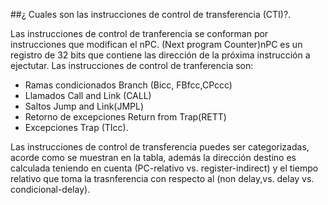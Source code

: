 ##¿ Cuales son las instrucciones de control de transferencia (CTI)?.

Las instrucciones de control de tranferencia se conforman por instrucciones que modifican el nPC. (Next program Counter)nPC es un registro de 32 bits que contiene las dirección de la próxima instrucción a ejectutar. Las instrucciones de control de tranferencia son:

- Ramas condicionados Branch (Bicc, FBfcc,CPccc)
- Llamados Call and Link (CALL)
- Saltos Jump and Link(JMPL)
- Retorno de excepciones Return from Trap(RETT)
- Excepciones Trap (TIcc).

Las instrucciones de control de transferencia puedes ser categorizadas, acorde como se muestran en la tabla, además la dirección destino es calculada teniendo en cuenta (PC-relativo vs. register-indirect) y el tiempo relativo que toma la trasnferencia con respecto al (non delay,vs. delay vs. condicional-delay).